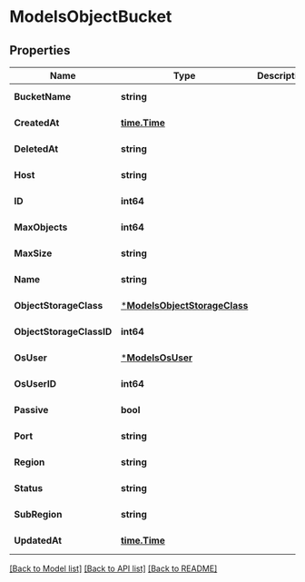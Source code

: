 # ModelsObjectBucket

## Properties
Name | Type | Description | Notes
------------ | ------------- | ------------- | -------------
**BucketName** | **string** |  | [default to null]
**CreatedAt** | [**time.Time**](time.Time.md) |  | [default to null]
**DeletedAt** | **string** |  | [default to null]
**Host** | **string** |  | [default to null]
**ID** | **int64** |  | [default to null]
**MaxObjects** | **int64** |  | [default to null]
**MaxSize** | **string** |  | [default to null]
**Name** | **string** |  | [default to null]
**ObjectStorageClass** | [***ModelsObjectStorageClass**](models.ObjectStorageClass.md) |  | [default to null]
**ObjectStorageClassID** | **int64** |  | [default to null]
**OsUser** | [***ModelsOsUser**](models.OsUser.md) |  | [default to null]
**OsUserID** | **int64** |  | [default to null]
**Passive** | **bool** |  | [default to null]
**Port** | **string** |  | [default to null]
**Region** | **string** |  | [default to null]
**Status** | **string** |  | [default to null]
**SubRegion** | **string** |  | [default to null]
**UpdatedAt** | [**time.Time**](time.Time.md) |  | [default to null]

[[Back to Model list]](../README.md#documentation-for-models) [[Back to API list]](../README.md#documentation-for-api-endpoints) [[Back to README]](../README.md)

